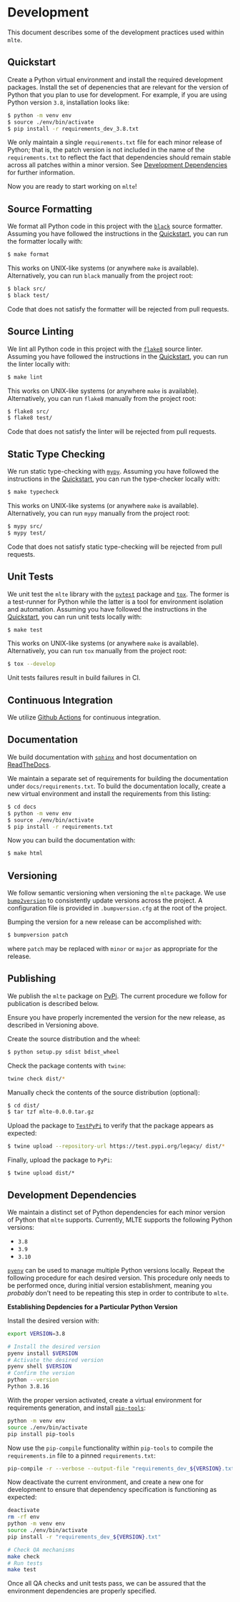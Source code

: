 # Development

This document describes some of the development practices used within `mlte`.

## Quickstart

Create a Python virtual environment and install the required development packages. Install the set of depenencies that are relevant for the version of Python that you plan to use for development. For example, if you are using Python version `3.8`, installation looks like:

```bash
$ python -m venv env
$ source ./env/bin/activate
$ pip install -r requirements_dev_3.8.txt
```

We only maintain a single `requirements.txt` file for each minor release of Python; that is, the patch version is not included in the name of the `requirements.txt` to reflect the fact that dependencies should remain stable across all patches within a minor version. See [Development Dependencies](#development-dependencies) for further information.

Now you are ready to start working on `mlte`!

## Source Formatting

We format all Python code in this project with the [`black`](https://github.com/psf/black) source formatter. Assuming you have followed the instructions in the [Quickstart](#quickstart), you can run the formatter locally with:

```bash
$ make format
```

This works on UNIX-like systems (or anywhere `make` is available). Alternatively, you can run `black` manually from the project root:

```bash
$ black src/
$ black test/
```

Code that does not satisfy the formatter will be rejected from pull requests.

## Source Linting

We lint all Python code in this project with the [`flake8`](https://flake8.pycqa.org/en/latest/) source linter. Assuming you have followed the instructions in the [Quickstart](#quickstart), you can run the linter locally with:

```bash
$ make lint
```

This works on UNIX-like systems (or anywhere `make` is available). Alternatively, you can run `flake8` manually from the project root:

```bash
$ flake8 src/
$ flake8 test/
```

Code that does not satisfy the linter will be rejected from pull requests.

## Static Type Checking

We run static type-checking with [`mypy`](http://mypy-lang.org/). Assuming you have followed the instructions in the [Quickstart](#quickstart), you can run the type-checker locally with:

```bash
$ make typecheck
```

This works on UNIX-like systems (or anywhere `make` is available). Alternatively, you can run `mypy` manually from the project root:

```bash
$ mypy src/
$ mypy test/
```

Code that does not satisfy static type-checking will be rejected from pull requests.

## Unit Tests

We unit test the `mlte` library with the [`pytest`](https://docs.pytest.org/en/7.0.x/contents.html) package and [`tox`](https://tox.wiki/en/latest/). The former is a test-runner for Python while the latter is a tool for environment isolation and automation. Assuming you have followed the instructions in the [Quickstart](#quickstart), you can run unit tests locally with:

```bash
$ make test
```

This works on UNIX-like systems (or anywhere `make` is available). Alternatively, you can run `tox` manually from the project root:

```bash
$ tox --develop
```

Unit tests failures result in build failures in CI.

## Continuous Integration

We utilize [Github Actions](https://docs.github.com/en/actions) for continuous integration.

## Documentation

We build documentation with [`sphinx`](https://www.sphinx-doc.org/en/master/) and host documentation on [ReadTheDocs](https://readthedocs.org/).

We maintain a separate set of requirements for building the documentation under `docs/requirements.txt`. To build the documentation locally, create a new virtual environment and install the requirements from this listing:

```bash
$ cd docs
$ python -m venv env
$ source ./env/bin/activate
$ pip install -r requirements.txt
```

Now you can build the documentation with:

```bash
$ make html
```

## Versioning

We follow semantic versioning when versioning the `mlte` package. We use [`bump2version`](https://github.com/c4urself/bump2version) to consistently update versions across the project. A configuration file is provided in `.bumpversion.cfg` at the root of the project.

Bumping the version for a new release can be accomplished with:

```bash
$ bumpversion patch
```

where `patch` may be replaced with `minor` or `major` as appropriate for the release.

## Publishing

We publish the `mlte` package on [PyPi](https://pypi.org/). The current procedure we follow for publication is described below.

Ensure you have properly incremented the version for the new release, as described in Versioning above.

Create the source distribution and the wheel:

```bash
$ python setup.py sdist bdist_wheel
```

Check the package contents with `twine`:

```bash
twine check dist/*
```

Manually check the contents of the source distribution (optional):

```bash
$ cd dist/
$ tar tzf mlte-0.0.0.tar.gz
```

Upload the package to [`TestPyPi`](https://test.pypi.org/) to verify that the package appears as expected:

```bash
$ twine upload --repository-url https://test.pypi.org/legacy/ dist/*
```

Finally, upload the package to `PyPi`:

```
$ twine upload dist/*
```

## Development Dependencies

We maintain a distinct set of Python dependencies for each minor version of Python that `mlte` supports. Currently, MLTE supports the following Python versions:

- `3.8`
- `3.9`
- `3.10`

[`pyenv`](https://github.com/pyenv/pyenv) can be used to manage multiple Python versions locally. Repeat the following procedure for each desired version. This procedure only needs to be performed once, during initial version establishment, meaning you _probably_ don't need to be repeating this step in order to contribute to `mlte`.

**Establishing Depdencies for a Particular Python Version**

Install the desired version with:

```bash
export VERSION=3.8

# Install the desired version
pyenv install $VERSION
# Activate the desired version
pyenv shell $VERSION
# Confirm the version
python --version
Python 3.8.16
```

With the proper version activated, create a virtual environment for requirements generation, and install [`pip-tools`](https://github.com/jazzband/pip-tools):

```bash
python -m venv env
source ./env/bin/activate
pip install pip-tools
```

Now use the `pip-compile` functionality within `pip-tools` to compile the `requirements.in` file to a pinned `requirements.txt`:

```bash
pip-compile -r --verbose --output-file "requirements_dev_${VERSION}.txt" requirements_dev.in
```

Now deactivate the current environment, and create a new one for development to ensure that dependency specification is functioning as expected:

```bash
deactivate
rm -rf env
python -m venv env
source ./env/bin/activate
pip install -r "requirements_dev_${VERSION}.txt"
```

```bash
# Check QA mechanisms
make check
# Run tests
make test
```

Once all QA checks and unit tests pass, we can be assured that the environment dependencies are properly specified.